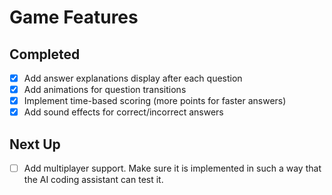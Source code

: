 # Game Features

## Completed
- [x] Add answer explanations display after each question
- [x] Add animations for question transitions
- [x] Implement time-based scoring (more points for faster answers)
- [x] Add sound effects for correct/incorrect answers

## Next Up
- [ ] Add multiplayer support. Make sure it is implemented in such a way that the AI coding assistant can test it.

